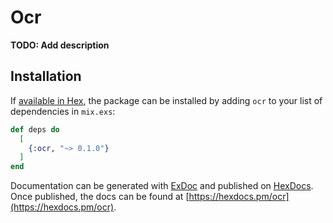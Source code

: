 # Ocr

**TODO: Add description**

## Installation

If [available in Hex](https://hex.pm/docs/publish), the package can be installed
by adding `ocr` to your list of dependencies in `mix.exs`:

```elixir
def deps do
  [
    {:ocr, "~> 0.1.0"}
  ]
end
```

Documentation can be generated with [ExDoc](https://github.com/elixir-lang/ex_doc)
and published on [HexDocs](https://hexdocs.pm). Once published, the docs can
be found at [https://hexdocs.pm/ocr](https://hexdocs.pm/ocr).

